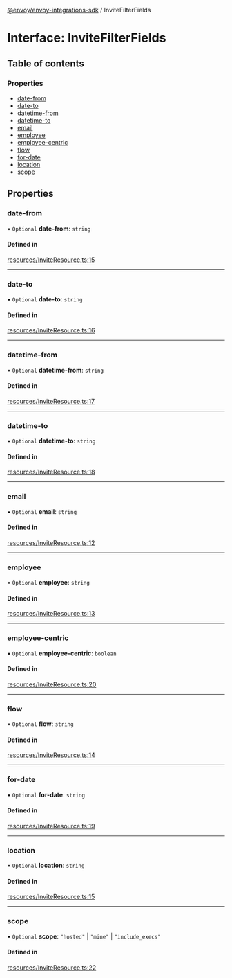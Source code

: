 [@envoy/envoy-integrations-sdk](../README.md) / InviteFilterFields

# Interface: InviteFilterFields

## Table of contents

### Properties

- [date-from](invitefilterfields.md#date-from)
- [date-to](invitefilterfields.md#date-to)
- [datetime-from](invitefilterfields.md#datetime-from)
- [datetime-to](invitefilterfields.md#datetime-to)
- [email](invitefilterfields.md#email)
- [employee](invitefilterfields.md#employee)
- [employee-centric](invitefilterfields.md#employee-centric)
- [flow](invitefilterfields.md#flow)
- [for-date](invitefilterfields.md#for-date)
- [location](invitefilterfields.md#location)
- [scope](invitefilterfields.md#scope)

## Properties

### date-from

• `Optional` **date-from**: `string`

#### Defined in

[resources/InviteResource.ts:15](https://github.com/envoy/envoy-integrations-sdk-nodejs/blob/410ee70/src/resources/InviteResource.ts#L15)

___

### date-to

• `Optional` **date-to**: `string`

#### Defined in

[resources/InviteResource.ts:16](https://github.com/envoy/envoy-integrations-sdk-nodejs/blob/410ee70/src/resources/InviteResource.ts#L16)

___

### datetime-from

• `Optional` **datetime-from**: `string`

#### Defined in

[resources/InviteResource.ts:17](https://github.com/envoy/envoy-integrations-sdk-nodejs/blob/410ee70/src/resources/InviteResource.ts#L17)

___

### datetime-to

• `Optional` **datetime-to**: `string`

#### Defined in

[resources/InviteResource.ts:18](https://github.com/envoy/envoy-integrations-sdk-nodejs/blob/410ee70/src/resources/InviteResource.ts#L18)

___

### email

• `Optional` **email**: `string`

#### Defined in

[resources/InviteResource.ts:12](https://github.com/envoy/envoy-integrations-sdk-nodejs/blob/410ee70/src/resources/InviteResource.ts#L12)

___

### employee

• `Optional` **employee**: `string`

#### Defined in

[resources/InviteResource.ts:13](https://github.com/envoy/envoy-integrations-sdk-nodejs/blob/410ee70/src/resources/InviteResource.ts#L13)

___

### employee-centric

• `Optional` **employee-centric**: `boolean`

#### Defined in

[resources/InviteResource.ts:20](https://github.com/envoy/envoy-integrations-sdk-nodejs/blob/410ee70/src/resources/InviteResource.ts#L20)

___

### flow

• `Optional` **flow**: `string`

#### Defined in

[resources/InviteResource.ts:14](https://github.com/envoy/envoy-integrations-sdk-nodejs/blob/410ee70/src/resources/InviteResource.ts#L14)

___

### for-date

• `Optional` **for-date**: `string`

#### Defined in

[resources/InviteResource.ts:19](https://github.com/envoy/envoy-integrations-sdk-nodejs/blob/410ee70/src/resources/InviteResource.ts#L19)

___

### location

• `Optional` **location**: `string`

#### Defined in

[resources/InviteResource.ts:15](https://github.com/envoy/envoy-integrations-sdk-nodejs/blob/410ee70/src/resources/InviteResource.ts#L15)

___

### scope

• `Optional` **scope**: ``"hosted"`` \| ``"mine"`` \| ``"include_execs"``

#### Defined in

[resources/InviteResource.ts:22](https://github.com/envoy/envoy-integrations-sdk-nodejs/blob/410ee70/src/resources/InviteResource.ts#L22)
